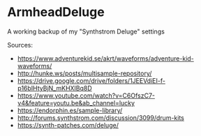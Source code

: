 # ArmheadDeluge
A working backup of my "Synthstrom Deluge" settings


Sources:
- https://www.adventurekid.se/akrt/waveforms/adventure-kid-waveforms/
- http://hunke.ws/posts/multisample-repository/
- https://drive.google.com/drive/folders/1JEEVdiEI-f-p16bIHtyBjN_mKHXIBq8D
- https://www.youtube.com/watch?v=C6OfszC7-v4&feature=youtu.be&ab_channel=lucky
- https://endorphin.es/sample-library/
- http://forums.synthstrom.com/discussion/3099/drum-kits
- https://synth-patches.com/deluge/
